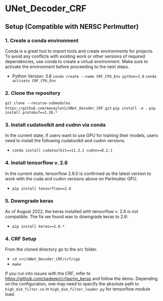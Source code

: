 # UNet_Decoder_CRF

## Setup (Compatible with NERSC Perlmutter)
### 1. Create a conda environment 
Conda is a great tool to import tools and create environments for projects. To avoid any conflicts with existing work or other versions of required dependencies, use conda to create a virtual environment. Make sure to activate the environment before proceeding to the next steps.
- Python Version: 3.8 
`conda create --name CRF_CPU_Env python=3.8`
`conda activate CRF_CPU_Env`

### 2. Clone the repository
`git clone --recurse-submodules https://github.com/mavaylon1/UNet_Decoder_CRF.git`
`pip install -e .`
`pip install protobuf==3.20.*`

### 3. Install cudatoolkit and cudnn via conda 
In the current state, if users want to use GPU for training their models, users need to install the following cudatoolkit and cudnn versions.
- `conda install cudatoolkit==11.3.1 cudnn==8.2.1` 

### 4. Install tensorflow v. 2.6
In the current state, tensorflow 2.6.0 is confirmed as the latest version to work with the cuda and cudnn versions above on Perlmutter GPU.
- `pip install tensorflow==2.6`

### 5. Downgrade keras
As of August 2022, the keras installed with tensorflow v. 2.6 is not compatible. The fix we found was to downgrade keras to 2.6:
- `pip install keras==2.6.*`

### 4. CRF Setup
From the cloned directory go to the src folder. 
- `cd src/UNet_Decoder_CRF/crf/cpp`
- `make`

If you run into issues with the CRF, refer to https://github.com/sadeepj/crfasrnn_keras and follow the demo.
Depending on the configuration, one may need to specify the absolute path to `high_dim_filter.so` in `high_dim_filter_loader.py` for tensorflow module load.
